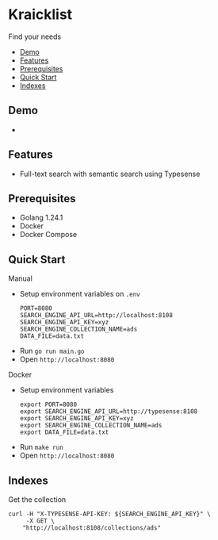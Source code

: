 <div>
    <h1>
		Kraicklist
    </h1>
    <p>Find your needs</p>
</div>

- [Demo](#demo)
- [Features](#features)
- [Prerequisites](#prerequisites)
- [Quick Start](#quick-start)
- [Indexes](#indexes)

## Demo
- 

## Features
- Full-text search with semantic search using Typesense

## Prerequisites
- Golang 1.24.1
- Docker
- Docker Compose

## Quick Start
Manual

- Setup environment variables on `.env`
    ```
    PORT=8080
    SEARCH_ENGINE_API_URL=http://localhost:8108
    SEARCH_ENGINE_API_KEY=xyz
    SEARCH_ENGINE_COLLECTION_NAME=ads
    DATA_FILE=data.txt
    ```
- Run `go run main.go`
- Open `http://localhost:8080`

Docker

- Setup environment variables
    ```
    export PORT=8080
    export SEARCH_ENGINE_API_URL=http://typesense:8108
    export SEARCH_ENGINE_API_KEY=xyz
    export SEARCH_ENGINE_COLLECTION_NAME=ads
    export DATA_FILE=data.txt
    ```
- Run `make run`
- Open `http://localhost:8080`

## Indexes

Get the collection

```
curl -H "X-TYPESENSE-API-KEY: ${SEARCH_ENGINE_API_KEY}" \
     -X GET \
    "http://localhost:8108/collections/ads"
```